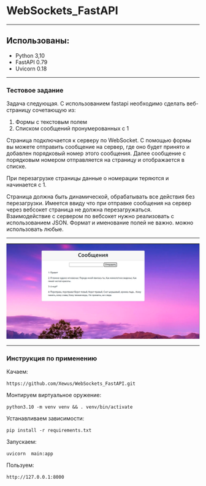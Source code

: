 # WebSockets_FastAPI

***

## Использованы:
- Python 3,10
- FastAPI 0.79
- Uvicorn 0.18

***

### Тестовое задание

Задача следующая. С использованием fastapi необходимо сделать веб-страницу сочетающую из:
1. Формы с текстовым полем
2. Списком сообщений пронумерованных с 1

Страница подключается к серверу по WebSocket.
С помощью формы вы можете отправить сообщение на сервер, где оно будет принято и добавлен порядковый номер этого сообщения.
Далее сообщение с порядковым номером отправляется на страницу и отображается в списке.

При перезагрузке страницы данные о номерации теряются и начинается с 1.

Страница должна быть динамической, обрабатывать все действия без перезагрузки. Имеется ввиду что при отправке сообщения на сервер через вебсокет страница не должна перезагружаться.  
Взаимодействие с сервером по вебсокет нужно реализовать с использованием JSON. Формат и именование полей не важно. можно использовать любые.

***
![Иллюстрация к проекту](https://github.com/Xewus/WebSockets_FastAPI/blob/master/screen.png)
***

### Инструкция по применению

Качаем:
```
https://github.com/Xewus/WebSockets_FastAPI.git
```
Монтируем виртуальное оружение:
```
python3.10 -m venv venv && . venv/bin/activate
```
Устанавливаем зависимости:
```
pip install -r requirements.txt
```
Запускаем:
```
uvicorn  main:app
```
Пользуем:
```
http://127.0.0.1:8000
```
